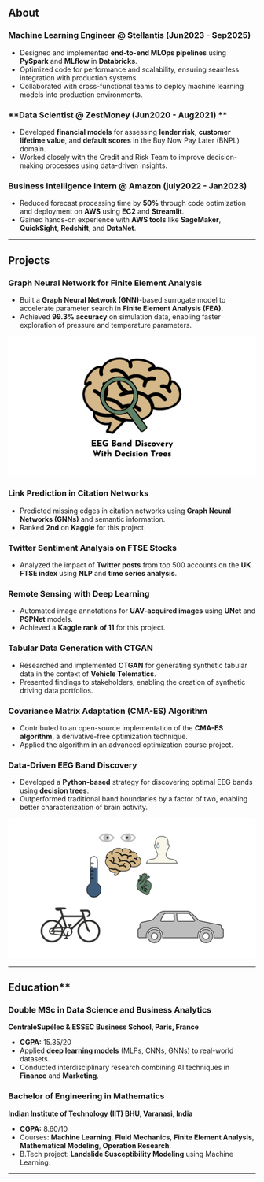 
## About


### Machine Learning Engineer @ Stellantis (Jun2023 - Sep2025)   
- Designed and implemented **end-to-end MLOps pipelines** using **PySpark** and **MLflow** in **Databricks**.  
- Optimized code for performance and scalability, ensuring seamless integration with production systems.  
- Collaborated with cross-functional teams to deploy machine learning models into production environments.
 

### **Data Scientist @ ZestMoney (Jun2020 - Aug2021)  **  
- Developed **financial models** for assessing **lender risk**, **customer lifetime value**, and **default scores** in the Buy Now Pay Later (BNPL) domain.  
- Worked closely with the Credit and Risk Team to improve decision-making processes using data-driven insights.

### **Business Intelligence Intern @ Amazon (july2022 - Jan2023)**  
- Reduced forecast processing time by **50%** through code optimization and deployment on **AWS** using **EC2** and **Streamlit**.  
- Gained hands-on experience with **AWS tools** like **SageMaker**, **QuickSight**, **Redshift**, and **DataNet**.

---

## Projects

### **Graph Neural Network for Finite Element Analysis**  
- Built a **Graph Neural Network (GNN)**-based surrogate model to accelerate parameter search in **Finite Element Analysis (FEA)**.  
- Achieved **99.3% accuracy** on simulation data, enabling faster exploration of pressure and temperature parameters.

![EEG Band Discovery](/assets/img/eeg_band_discovery.jpeg)

### **Link Prediction in Citation Networks**  
- Predicted missing edges in citation networks using **Graph Neural Networks (GNNs)** and semantic information.  
- Ranked **2nd** on **Kaggle** for this project.

### **Twitter Sentiment Analysis on FTSE Stocks**  
- Analyzed the impact of **Twitter posts** from top 500 accounts on the **UK FTSE index** using **NLP** and **time series analysis**.

### **Remote Sensing with Deep Learning**  
- Automated image annotations for **UAV-acquired images** using **UNet** and **PSPNet** models.  
- Achieved a **Kaggle rank of 11** for this project.

### **Tabular Data Generation with CTGAN**  
- Researched and implemented **CTGAN** for generating synthetic tabular data in the context of **Vehicle Telematics**.  
- Presented findings to stakeholders, enabling the creation of synthetic driving data portfolios.

### **Covariance Matrix Adaptation (CMA-ES) Algorithm**  
- Contributed to an open-source implementation of the **CMA-ES algorithm**, a derivative-free optimization technique.  
- Applied the algorithm in an advanced optimization course project.

### **Data-Driven EEG Band Discovery**  
- Developed a **Python-based** strategy for discovering optimal EEG bands using **decision trees**.  
- Outperformed traditional band boundaries by a factor of two, enabling better characterization of brain activity.

![Bike Study](/assets/img/bike_study.jpeg)

---

## Education**

### **Double MSc in Data Science and Business Analytics**  
**CentraleSupélec & ESSEC Business School, Paris, France**  
- **CGPA:** 15.35/20  
- Applied **deep learning models** (MLPs, CNNs, GNNs) to real-world datasets.  
- Conducted interdisciplinary research combining AI techniques in **Finance** and **Marketing**.

### **Bachelor of Engineering in Mathematics**  
**Indian Institute of Technology (IIT) BHU, Varanasi, India**  
- **CGPA:** 8.60/10  
- Courses: **Machine Learning**, **Fluid Mechanics**, **Finite Element Analysis**, **Mathematical Modeling**, **Operation Research**.  
- B.Tech project: **Landslide Susceptibility Modeling** using Machine Learning.

---


